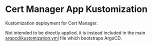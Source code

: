 # Cert Manager App Kustomization

Kustomization deployment for Cert Manager.

Not intended to be directly applied, it is instead included in the main [argocd/kustomization.yml](../argocd/kustomization.yml) file which bootstraps ArgoCD.
